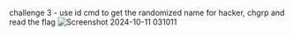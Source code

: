 challenge 3 - use id cmd to get the randomized name for hacker, chgrp and read the flag
![Screenshot 2024-10-11 031011](https://github.com/user-attachments/assets/ff54c4e1-d272-42ce-8774-097ff67700a1)

